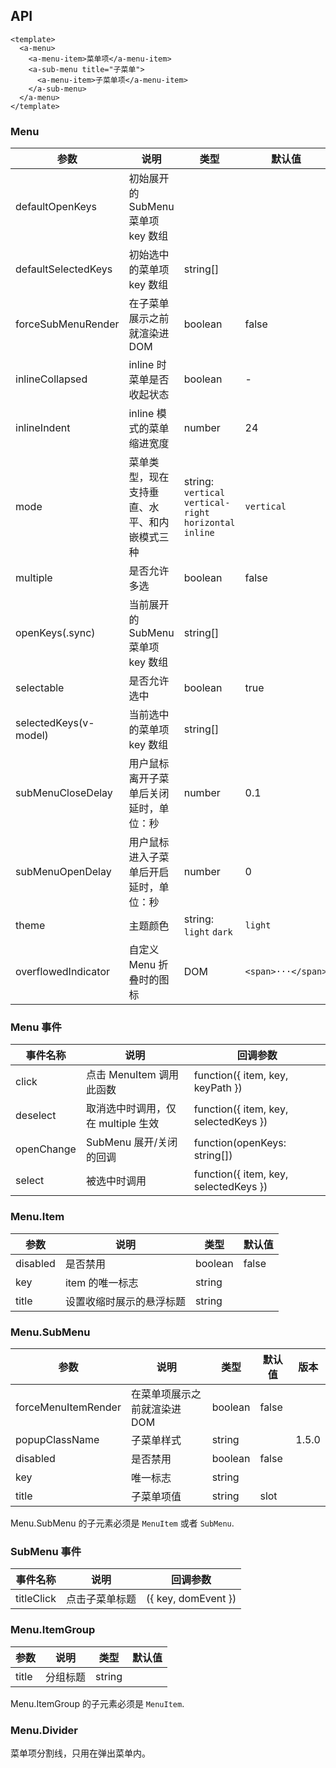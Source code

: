 ## API 

```
<template>
  <a-menu>
    <a-menu-item>菜单项</a-menu-item>
    <a-sub-menu title="子菜单">
      <a-menu-item>子菜单项</a-menu-item>
    </a-sub-menu>
  </a-menu>
</template>
```

### Menu 

| 参数 | 说明 | 类型 | 默认值 |
| --- | --- | --- | --- |
| defaultOpenKeys | 初始展开的 SubMenu 菜单项 key 数组 |  |  |
| defaultSelectedKeys | 初始选中的菜单项 key 数组 | string[] |  |
| forceSubMenuRender | 在子菜单展示之前就渲染进 DOM | boolean | false |
| inlineCollapsed | inline 时菜单是否收起状态 | boolean | - |
| inlineIndent | inline 模式的菜单缩进宽度 | number | 24 |
| mode | 菜单类型，现在支持垂直、水平、和内嵌模式三种 | string: `vertical` `vertical-right` `horizontal` `inline` | `vertical` |
| multiple | 是否允许多选 | boolean | false |
| openKeys(.sync) | 当前展开的 SubMenu 菜单项 key 数组 | string[] |  |
| selectable | 是否允许选中 | boolean | true |
| selectedKeys(v-model) | 当前选中的菜单项 key 数组 | string[] |  |
| subMenuCloseDelay | 用户鼠标离开子菜单后关闭延时，单位：秒 | number | 0.1 |
| subMenuOpenDelay | 用户鼠标进入子菜单后开启延时，单位：秒 | number | 0 |
| theme | 主题颜色 | string: `light` `dark` | `light` |
| overflowedIndicator | 自定义 Menu 折叠时的图标 | DOM | `<span>···</span>` |

### Menu 事件 

| 事件名称 | 说明 | 回调参数 |
| --- | --- | --- |
| click | 点击 MenuItem 调用此函数 | function({ item, key, keyPath }) |
| deselect | 取消选中时调用，仅在 multiple 生效 | function({ item, key, selectedKeys }) |
| openChange | SubMenu 展开/关闭的回调 | function(openKeys: string[]) |
| select | 被选中时调用 | function({ item, key, selectedKeys }) |

### Menu.Item 

| 参数 | 说明 | 类型 | 默认值 |
| --- | --- | --- | --- |
| disabled | 是否禁用 | boolean | false |
| key | item 的唯一标志 | string |  |
| title | 设置收缩时展示的悬浮标题 | string |  |

### Menu.SubMenu 

| 参数 | 说明 | 类型 | 默认值 | 版本 |
| --- | --- | --- | --- | --- |
| forceMenuItemRender | 在菜单项展示之前就渲染进 DOM | boolean | false |  |
| popupClassName | 子菜单样式 | string |  | 1.5.0 |
| disabled | 是否禁用 | boolean | false |  |
| key | 唯一标志 | string |  |  |
| title | 子菜单项值 | string|slot |  |  |

Menu.SubMenu 的子元素必须是 `MenuItem` 或者 `SubMenu`.

### SubMenu 事件 

| 事件名称 | 说明 | 回调参数 |
| --- | --- | --- |
| titleClick | 点击子菜单标题 | ({ key, domEvent }) |

### Menu.ItemGroup 

| 参数 | 说明 | 类型 | 默认值 |
| --- | --- | --- | --- |
| title | 分组标题 | string||function|slot |  |

Menu.ItemGroup 的子元素必须是 `MenuItem`.

### Menu.Divider 

菜单项分割线，只用在弹出菜单内。